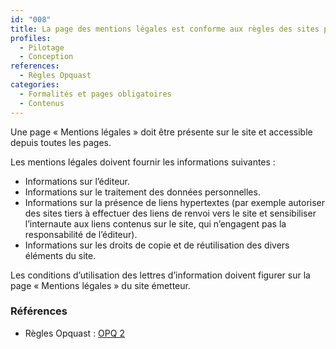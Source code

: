 ```yaml
---
id: "008"
title: La page des mentions légales est conforme aux règles des sites publics
profiles:
  - Pilotage
  - Conception
references:
  - Règles Opquast
categories:
  - Formalités et pages obligatoires
  - Contenus
---
```


Une page « Mentions légales » doit être présente sur le site et accessible depuis toutes les pages.

Les mentions légales doivent fournir les informations suivantes :

* Informations sur l’éditeur.
* Informations sur le traitement des données personnelles.
* Informations sur la présence de liens hypertextes (par exemple autoriser des sites tiers à effectuer des liens de renvoi vers le site et sensibiliser l’internaute aux liens contenus sur le site, qui n’engagent pas la responsabilité de l’éditeur).
* Informations sur les droits de copie et de réutilisation des divers éléments du site.

Les conditions d’utilisation des lettres d’information doivent figurer sur la page « Mentions légales » du site émetteur.

### Références

* Règles Opquast : [OPQ 2](https://checklists.opquast.com/fr/assurance-qualite-web/les-informations-relatives-aux-droits-de-copie-et-de-reutilisation-sont-disponibles-depuis-toutes-les-pages)
